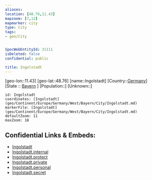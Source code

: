 ```yaml
---
aliases: 
location: [48.76,11.43]
mapzoom: [7,12] 
mapmarker: city 
type: City
tags:
- geo/City


SpocWebEntityId: 31111
isDeleted: false
confidential: public

title: Ingolstadt
---
```

[geo-lon::11.43]
[geo-lat::48.76]
[name::Ingolstadt]
[Country::[Germany](geo/Continent/Europe/Germany.md)]
[State :: [Bayern](geo/Continent/Europe/Germany/West/Bayern.md) ]
[Population::]
[Unknown::]


```leaflet
id: Ingolstadt
coordinates: [Ingolstadt](geo/Continent/Europe/Germany/West/Bayern/City/Ingolstadt.md)
markerFile: [Ingolstadt](geo/Continent/Europe/Germany/West/Bayern/City/Ingolstadt.md)
defaultZoom: 11 
maxZoom: 18
```


## Confidential Links & Embeds: 
- [Ingolstadt](../../../../../../../../_public/geo/Continent/Europe/Germany/West/Bayern/City/Ingolstadt.md) 
- [Ingolstadt.internal](../../../../../../../../_internal/geo/Continent/Europe/Germany/West/Bayern/City/Ingolstadt.internal.md) 
- [Ingolstadt.protect](../../../../../../../../_protect/geo/Continent/Europe/Germany/West/Bayern/City/Ingolstadt.protect.md) 
- [Ingolstadt.private](../../../../../../../../_private/geo/Continent/Europe/Germany/West/Bayern/City/Ingolstadt.private.md) 
- [Ingolstadt.personal](../../../../../../../../_personal/geo/Continent/Europe/Germany/West/Bayern/City/Ingolstadt.personal.md) 
- [Ingolstadt.secret](../../../../../../../../_secret/geo/Continent/Europe/Germany/West/Bayern/City/Ingolstadt.secret.md) 
